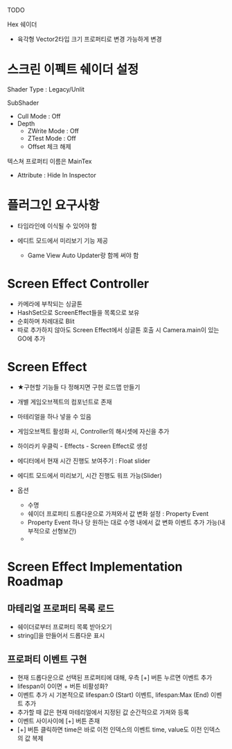

TODO

Hex 쉐이더
- 육각형 Vector2타입 크기 프로퍼티로 변경 가능하게 변경




# 스크린 이펙트 쉐이더 설정

Shader Type : Legacy/Unlit

SubShader
  - Cull Mode : Off
  - Depth
    - ZWrite Mode : Off
    - ZTest Mode : Off
    - Offset 체크 해제

텍스쳐 프로퍼티 이름은 MainTex
 - Attribute : Hide In Inspector





# 플러그인 요구사항

- 타임라인에 이식될 수 있어야 함

- 에디트 모드에서 미리보기 기능 제공
  - Game View Auto Updater랑 함께 써야 함


# Screen Effect Controller
- 카메라에 부착되는 싱글톤
- HashSet으로 ScreenEffect들을 목록으로 보유
- 순회하며 차례대로 Blit
- 따로 추가하지 않아도 Screen Effect에서 싱글톤 호출 시 Camera.main이 있는 GO에 추가

# Screen Effect
- ★구현할 기능들 다 정해지면 구현 로드맵 만들기
- 개별 게임오브젝트의 컴포넌트로 존재
- 마테리얼을 하나 넣을 수 있음
- 게임오브젝트 활성화 시, Controller의 해시셋에 자신을 추가
- 하이라키 우클릭 - Effects - Screen Effect로 생성
- 에디터에서 현재 시간 진행도 보여주기 : Float slider
- 에디트 모드에서 미리보기, 시간 진행도 워프 가능(Slider)

- 옵션
  - 수명
  - 쉐이더 프로퍼티 드롭다운으로 가져와서 값 변화 설정 : Property Event
  - Property Event 하나 당 원하는 대로 수명 내에서 값 변화 이벤트 추가 가능(내부적으로 선형보간)
  - 
  
  
# Screen Effect Implementation Roadmap

## 마테리얼 프로퍼티 목록 로드
 - 쉐이더로부터 프로퍼티 목록 받아오기
 - string[]을 만들어서 드롭다운 표시
 
## 프로퍼티 이벤트 구현
 - 현재 드롭다운으로 선택된 프로퍼티에 대해, 우측 [+] 버튼 누르면 이벤트 추가
 - lifespan이 0이면 + 버튼 비활성화?
 - 이벤트 추가 시 기본적으로 lifespan:0 (Start) 이벤트, lifespan:Max (End) 이벤트 추가
 - 추가할 때 값은 현재 마테리얼에서 지정된 값 순간적으로 가져와 등록
 - 이벤트 사이사이에 [+] 버튼 존재
 - [+] 버튼 클릭하면 time은 바로 이전 인덱스의 이벤트 time, value도 이전 인덱스의 값 복제
